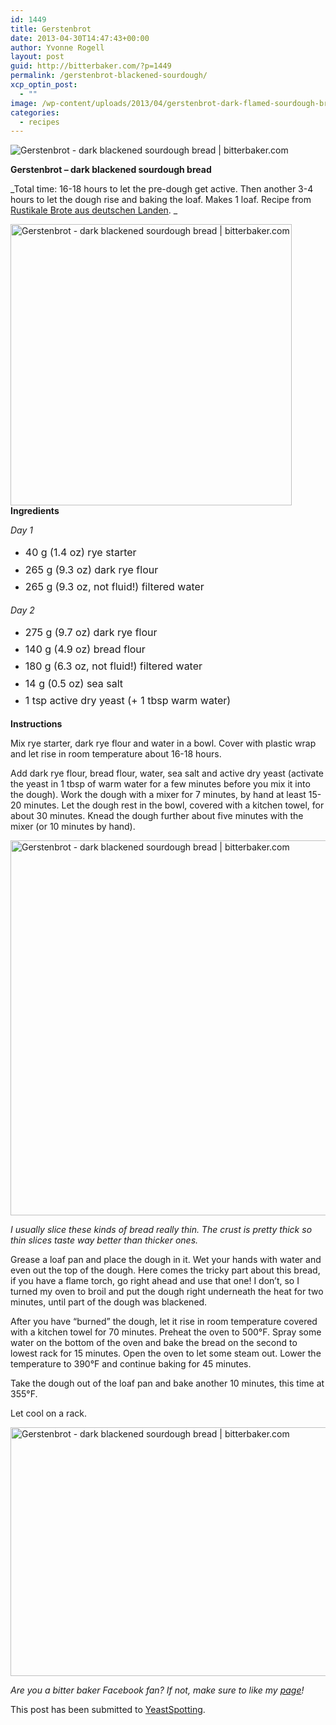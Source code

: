 ```yaml
---
id: 1449
title: Gerstenbrot
date: 2013-04-30T14:47:43+00:00
author: Yvonne Rogell
layout: post
guid: http://bitterbaker.com/?p=1449
permalink: /gerstenbrot-blackened-sourdough/
xcp_optin_post:
  - ""
image: /wp-content/uploads/2013/04/gerstenbrot-dark-flamed-sourdough-bread4foodgawker-624x624.jpg
categories:
  - recipes
---
```

<p class="recipe-icon">
  <img class="recipe-icon" alt="Gerstenbrot - dark blackened sourdough bread | bitterbaker.com" src="http://bitterbaker.com/images/gerstenbrot-flamed-dark-sourdough-bread1mini.jpg" />
</p>

**Gerstenbrot – dark blackened sourdough bread**
  
_Total time: 16-18 hours to let the pre-dough get active. Then another 3-4 hours to let the dough rise and baking the loaf. Makes 1 loaf. Recipe from <a href="http://www.amazon.de/Rustikale-Brote-aus-deutschen-Landen/dp/3809428477" target="_blank">Rustikale Brote aus deutschen Landen</a>. _
  

  
<img class="pinthis alignright" title="Gerstenbrot - dark blackened sourdough bread | bitterbaker.com" alt="Gerstenbrot - dark blackened sourdough bread | bitterbaker.com" src="http://bitterbaker.com/images/gerstenbrot-flamed-dark-sourdough-bread1.jpg" width="450" />**Ingredients**
  
_Day 1_

  * <span style="line-height: 1.714285714; font-size: 1rem;">40 g (1.4 oz) rye starter</span>
  * <span style="line-height: 1.714285714; font-size: 1rem;">265 g (9.3 oz) dark rye flour</span>
  * <span style="line-height: 1.714285714; font-size: 1rem;">265 g (9.3 oz, not fluid!) filtered water</span>

_Day 2_

  * <span style="line-height: 1.714285714; font-size: 1rem;">275 g (9.7 oz) dark rye flour</span>
  * <span style="line-height: 1.714285714; font-size: 1rem;">140 g (4.9 oz) bread flour</span>
  * <span style="line-height: 1.714285714; font-size: 1rem;">180 g (6.3 oz, not fluid!) filtered water</span>
  * <span style="line-height: 1.714285714; font-size: 1rem;">14 g (0.5 oz) sea salt</span>
  * <span style="line-height: 1.714285714; font-size: 1rem;">1 tsp active dry yeast (+ 1 tbsp warm water)</span>

**Instructions**
  
Mix rye starter, dark rye flour and water in a bowl. Cover with plastic wrap and let rise in room temperature about 16-18 hours.

Add dark rye flour, bread flour, water, sea salt and active dry yeast (activate the yeast in 1 tbsp of warm water for a few minutes before you mix it into the dough). Work the dough with a mixer for 7 minutes, by hand at least 15-20 minutes. Let the dough rest in the bowl, covered with a kitchen towel, for about 30 minutes. Knead the dough further about five minutes with the mixer (or 10 minutes by hand).

<img class="pinthis alignleft" title="Gerstenbrot - dark blackened sourdough bread | bitterbaker.com" alt="Gerstenbrot - dark blackened sourdough bread | bitterbaker.com" src="http://bitterbaker.com/images/gerstenbrot-flamed-dark-sourdough-bread2.jpg" width="600" />
  
_I usually slice these kinds of bread really thin. The crust is pretty thick so thin slices taste way better than thicker ones._ 

Grease a loaf pan and place the dough in it. Wet your hands with water and even out the top of the dough. Here comes the tricky part about this bread, if you have a flame torch, go right ahead and use that one! I don’t, so I turned my oven to broil and put the dough right underneath the heat for two minutes, until part of the dough was blackened.

After you have &#8220;burned&#8221; the dough, let it rise in room temperature covered with a kitchen towel for 70 minutes. Preheat the oven to 500°F. Spray some water on the bottom of the oven and bake the bread on the second to lowest rack for 15 minutes. Open the oven to let some steam out. Lower the temperature to 390°F and continue baking for 45 minutes.

Take the dough out of the loaf pan and bake another 10 minutes, this time at 355°F.

Let cool on a rack.

<img class="pinthis" title="Gerstenbrot - dark blackened sourdough bread | bitterbaker.com" alt="Gerstenbrot - dark blackened sourdough bread | bitterbaker.com" src="http://bitterbaker.com/images/gerstenbrot-dark-flamed-sourdough-bread3.jpg" width="600" height="398" />
  
_Are you a bitter baker Facebook fan? If not, make sure to like my <a href="https://www.facebook.com/bitterbakerblog" target="_blank">page</a>!_

This post has been submitted to <a title="Yeast Spotting" href="http://www.wildyeastblog.com/category/yeastspotting/" target="_blank">YeastSpotting</a>.